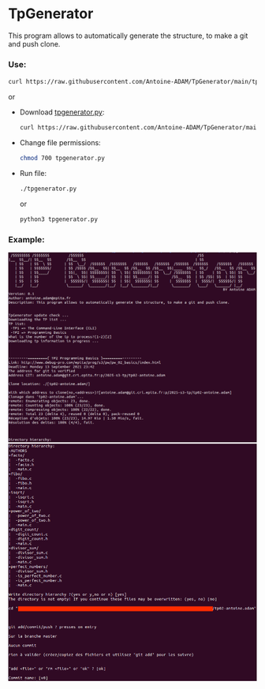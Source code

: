 # TpGenerator
This program allows to automatically generate the structure, to make a git and push clone.

### Use:

```bash
curl https://raw.githubusercontent.com/Antoine-ADAM/TpGenerator/main/tpgenerator.py --output tpgenerator.py && chmod 700 tpgenerator.py && ./tpgenerator.py
```

or

* Download [tpgenerator.py](https://raw.githubusercontent.com/Antoine-ADAM/TpGenerator/main/tpgenerator.py):
  ```bash
  curl https://raw.githubusercontent.com/Antoine-ADAM/TpGenerator/main/tpgenerator.py --output tpgenerator.py
  ```
* Change file permissions:
  ```bash
  chmod 700 tpgenerator.py
  ```
* Run file:
  ```bash
  ./tpgenerator.py
  ```
  or
  ```bash
  python3 tpgenerator.py
  ```
### Example:

![](https://github.com/Antoine-ADAM/TpGenerator/blob/main/img/1.png?raw=true)
![](https://github.com/Antoine-ADAM/TpGenerator/blob/main/img/2.png?raw=true)

